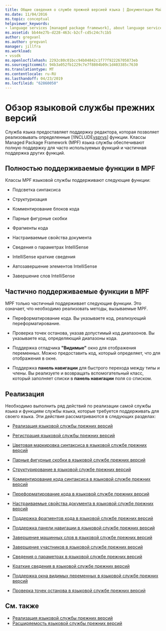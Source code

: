 ```yaml
---
title: Общие сведения о службе прежней версией языка | Документация Майкрософт
ms.date: 11/04/2016
ms.topic: conceptual
helpviewer_keywords:
- language services [managed package framework], about language services
ms.assetid: bb44e27b-d228-463c-b2cf-cd5c24c7c1b5
author: gregvanl
ms.author: gregvanl
manager: jillfra
ms.workload:
- vssdk
ms.openlocfilehash: 2292c80c01bcc94b04842c1f77f92226705873eb
ms.sourcegitcommit: 94b3a052fb1229c7e7f8804b09c1d403385c7630
ms.translationtype: MT
ms.contentlocale: ru-RU
ms.lasthandoff: 04/23/2019
ms.locfileid: "62860050"
---
```

# <a name="legacy-language-service-overview"></a>Обзор языковой службы прежних версий
Служба языка предоставляет поддержку редактора, которая позволяет реализовывать определенные [!INCLUDE[vsprvs](../../code-quality/includes/vsprvs_md.md)] функции. Классы Managed Package Framework (MPF) языка службы обеспечивают полную поддержку для часто используемых функций и частичная поддержка других функций.

## <a name="fully-supported-features-in-the-mpf"></a>Полностью поддерживаемые функции в MPF
 Классы MPF языковой службы поддерживают следующие функции:

- Подсветка синтаксиса

- Структуризация

- Комментирование блоков кода

- Парные фигурные скобки

- Фрагменты кода

- Настраиваемые свойства документа

- Сведения о параметрах IntelliSense

- IntelliSense краткие сведения

- Автозавершение элементов IntelliSense

- Завершение слов IntelliSense

## <a name="partially-supported-features-in-the-mpf"></a>Частично поддерживаемые функции в MPF
 MPF только частичный поддерживает следующие функции. Это означает, что необходимо реализовать методы, вызываемые MPF.

- Переформатирование кода. Вы указываете код, реализующий переформатирование.

- Проверка точек останова, указав допустимый код диапазонов. Вы указываете код, определяющий диапазоны кода.

- Поддержка отладчика **"Видимые"** окно для отображения переменных. Можно предоставить код, который определяет, что для отображения в окне.

- Поддержка **панель навигации** для быстрого перехода между типы и члены. Вы реализуете и возвращать вспомогательный класс, который заполняет списки в **панель навигации** поля со списком.

## <a name="implementation"></a>Реализация
 Необходимо выполнить ряд действий по реализации самой службы языка и функциям службы языка, которые требуется поддерживать для своего языка. Эти действия рассматриваются в следующих разделах:

- [Реализация языковой службы прежних версий](../../extensibility/internals/implementing-a-legacy-language-service2.md)

- [Регистрация языковой службы прежних версий](../../extensibility/internals/registering-a-legacy-language-service1.md)

- [Цветовая маркировка синтаксиса в языковой службе прежних версий](../../extensibility/internals/syntax-colorizing-in-a-legacy-language-service.md)

- [Парные фигурные скобки в языковой службе прежних версий](../../extensibility/internals/brace-matching-in-a-legacy-language-service.md)

- [Структурирование в языковой службе прежних версий](../../extensibility/internals/outlining-in-a-legacy-language-service.md)

- [Комментирование кода синтаксиса в языковой службе прежних версий](../../extensibility/internals/commenting-code-in-a-legacy-language-service.md)

- [Переформатирование кода в языковой службе прежних версий](../../extensibility/internals/reformatting-code-in-a-legacy-language-service.md)

- [Настраиваемые свойства документа в языковой службе прежних версий](../../extensibility/internals/custom-document-properties-in-a-legacy-language-service.md)

- [Поддержка фрагментов кода в языковой службе прежних версий](../../extensibility/internals/support-for-code-snippets-in-a-legacy-language-service.md)

- [Поддержка панели навигации в языковой службе прежних версий](../../extensibility/internals/support-for-the-navigation-bar-in-a-legacy-language-service.md)

- [Завершение машинных слов в языковой службе прежних версий](../../extensibility/internals/word-completion-in-a-legacy-language-service.md)

- [Завершение участников в языковой службе прежних версий](../../extensibility/internals/member-completion-in-a-legacy-language-service.md)

- [Сведения о параметрах в языковой службе прежних версий](../../extensibility/internals/parameter-info-in-a-legacy-language-service2.md)

- [Краткие сведения в языковой службе прежних версий](../../extensibility/internals/quick-info-in-a-legacy-language-service.md)

- [Поддержка окна видимых переменных в языковой службе прежних версий](../../extensibility/internals/support-for-the-autos-window-in-a-legacy-language-service.md)

- [Проверка точек останова в языковой службе прежних версий](../../extensibility/internals/validating-breakpoints-in-a-legacy-language-service.md)

## <a name="see-also"></a>См. также
- [Реализация языковой службы прежних версий](../../extensibility/internals/implementing-a-legacy-language-service1.md)
- [Расширяемость языковой службы прежних версий](../../extensibility/internals/legacy-language-service-extensibility.md)